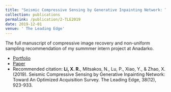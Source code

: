 ```yaml
---
title: "Seismic Compressive Sensing by Generative Inpainting Network: Toward An Optimized Acquisition Survey"
collection: publications
permalink: /publication/2-TLE2019
date: 2019-12-01
venue: ' The Leading Edge'
---
```

The full manuscript of compressive image recovery and non-uniform sampling recommendation of my summmer intern project at Anadarko.



* [Portfolio](/Portfolio/2seismicpublication/)
* [Paper](https://pubs.geoscienceworld.org/tle/article-abstract/38/12/923/576060)
* Recommended citation: **Li, X. R.**, Mitsakos, N., Lu, P., Xiao, Y., & Zhao, X. (2019). Seismic Compressive Sensing by Generative Inpainting Network: Toward An Optimized Acquisition Survey. The Leading Edge, 38(12), 923-933.
